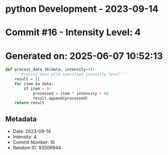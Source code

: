 ﻿# python Development - 2023-09-14
# Commit #16 - Intensity Level: 4
# Generated on: 2025-06-07 10:52:13
```python
def process_data_16(data, intensity=4):
    '''Process data with specified intensity level'''
    result = []
    for item in data:
        if item > 0:
            processed = item * intensity + 60
            result.append(processed)
    return result
```
## Metadata
- Date: 2023-09-14
- Intensity: 4
- Commit Number: 16
- Random ID: 93506944
